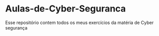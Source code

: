# Aulas-de-Cyber-Seguranca
Esse repositório contem todos os meus exercícios da matéria de Cyber segurança
